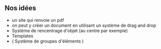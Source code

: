 ## Nos idées
* un site qui renvoie un pdf
* on peut y créer un document en utilisant un système de drag and drop
* Système de rencentrage d'objet (au centre par exemple)
* Templates
* ( Système de groupes d'éléments )
